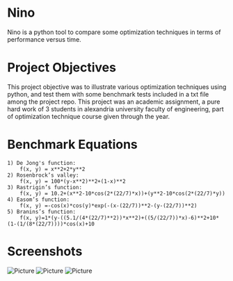 # Nino
Nino is a python tool to compare some optimization techniques in terms of performance versus time.

# Project Objectives
This project objective was to illustrate various optimization techniques using python, and test them with some benchmark tests included in a txt file among the project repo. This project was an academic assignment, a pure hard work of 3 students in alexandria university faculty of engineering, part of optimization technique course given through the year.

# Benchmark Equations
```
1) De Jong's function:
    f(x, y) = x**2+2*y**2
2) Rosenbrock’s valley:
    f(x, y) = 100*(y-x**2)**2+(1-x)**2
3) Rastrigin’s function:
    f(x, y) = 10.2+(x**2-10*cos(2*(22/7)*x))+(y**2-10*cos(2*(22/7)*y))
4) Easom’s function:
    f(x, y) =-cos(x)*cos(y)*exp(-(x-(22/7))**2-(y-(22/7))**2)
5) Branins’s function:
    f(x, y)=1*(y-((5.1/(4*(22/7)**2))*x**2)+((5/(22/7))*x)-6)**2+10*(1-(1/(8*(22/7))))*cos(x)+10 
```

# Screenshots
![Picture](http://i.imgur.com/FvhBVib.png)
![Picture](http://i.imgur.com/LjuAH1I.png)
![Picture](http://i.imgur.com/N4DtpcU.png)
